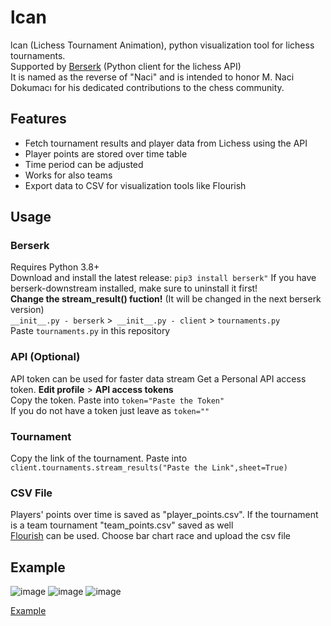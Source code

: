 # lcan
lcan (Lichess Tournament Animation), python visualization tool for lichess tournaments.  
Supported by [Berserk](https://github.com/lichess-org/berserk) (Python client for the lichess API)  
It is named as the reverse of "Naci" and is intended to honor M. Naci Dokumacı for his dedicated contributions to the chess community.  
## Features
* Fetch tournament results and player data from Lichess using the API
* Player points are stored over time table
* Time period can be adjusted 
* Works for also teams
* Export data to CSV for visualization tools like Flourish
## Usage
### Berserk
Requires Python 3.8+   
Download and install the latest release:
```pip3 install berserk"```
If you have berserk-downstream installed, make sure to uninstall it first!   
**Change the stream_result() fuction!** (It will be changed in the next berserk version)    
```__init__.py - berserk``` >``` __init__.py - client``` > ```tournaments.py```   
Paste ```tournaments.py``` in this repository 
### API (Optional)
API token can be used for faster data stream
Get a Personal API access token. **Edit profile** > **API access tokens**  
Copy the token. Paste into ```token="Paste the Token"```   
If you do not have a token just leave as ```token=""``` 
### Tournament
Copy the link of the tournament. Paste into ```client.tournaments.stream_results("Paste the Link",sheet=True)```
### CSV File
Players' points over time is saved as "player_points.csv". If the tournament is a team tournament "team_points.csv" saved as well   
[Flourish](https://app.flourish.studio) can be used. Choose bar chart race and upload the csv file
## Example
![image](https://github.com/user-attachments/assets/c3eac2a6-5b49-4c32-9ff8-6ffa3eda03d9)
![image](https://github.com/user-attachments/assets/4957df8d-ff7c-47a8-8b71-bbe3b1995a06)
![image](https://github.com/user-attachments/assets/0e64d46c-6fa7-4cdf-a6f6-5daa38bb2fd5)

[Example](https://public.flourish.studio/visualisation/19308653/) 

